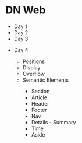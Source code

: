 <h1>DN Web</h1>

<ul>
    <div>
        <li>Day 1</li>
        <!-- <ul>
            <li>Positions</li>
            <li>Display</li>
            <li>Overflow</li>
            <li>Positions</li>
        </ul> -->
    </div>
    <div>
        <li>Day 2</li>
        <!-- <ul>
            <li>Positions</li>
            <li>Display</li>
            <li>Overflow</li>
            <li>Positions</li>
        </ul> -->
    </div>
    <div>
        <li>Day 3</li>
        <ul>
            <!-- <li>Positions</li>
            <li>Display</li>
            <li>Overflow</li>
            <li>Positions</li> -->
        </ul>
    </div>
    <div>
        <li>Day 4</li>
        <ul>
            <li>Positions</li>
            <li>Display</li>
            <li>Overflow</li>
            <li>Semantic Elements</li>
                <ul>
                    <li>Section</li>
                    <li>Article</li>
                    <li>Header</li>
                    <li>Footer</li>
                    <li>Nav</li>
                    <li>Details - Summary</li>
                    <li>Time</li>
                    <li>Aside</li>
                </ul>
        </ul>
    </div>
</ul>
